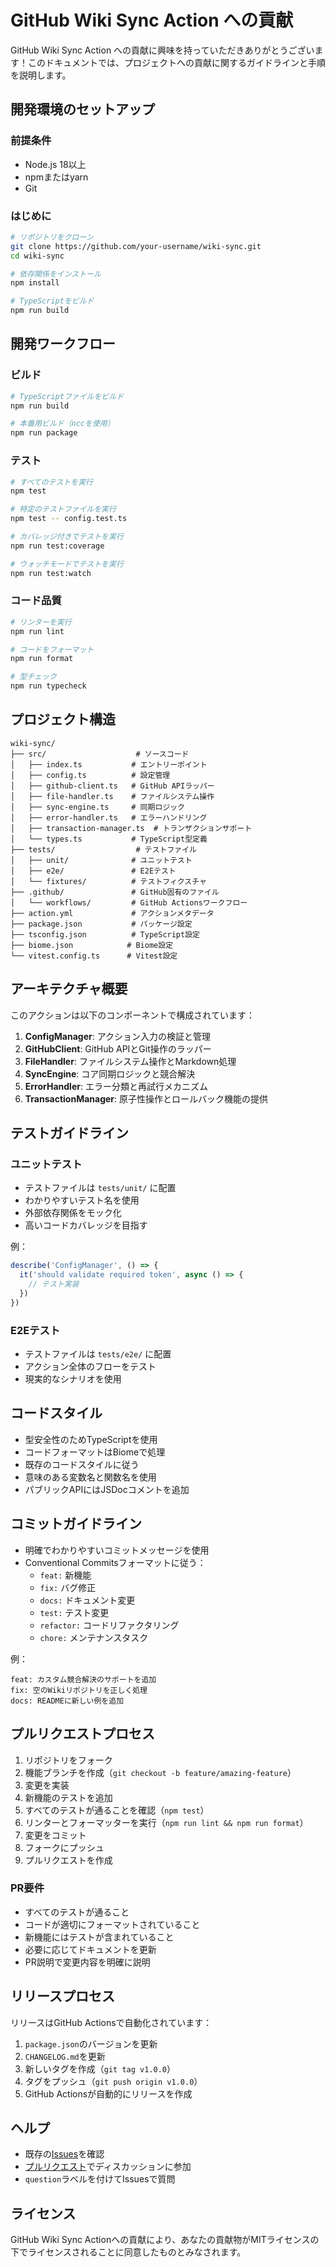 # GitHub Wiki Sync Action への貢献

GitHub Wiki Sync Action への貢献に興味を持っていただきありがとうございます！このドキュメントでは、プロジェクトへの貢献に関するガイドラインと手順を説明します。

## 開発環境のセットアップ

### 前提条件

- Node.js 18以上
- npmまたはyarn
- Git

### はじめに

```bash
# リポジトリをクローン
git clone https://github.com/your-username/wiki-sync.git
cd wiki-sync

# 依存関係をインストール
npm install

# TypeScriptをビルド
npm run build
```

## 開発ワークフロー

### ビルド

```bash
# TypeScriptファイルをビルド
npm run build

# 本番用ビルド（nccを使用）
npm run package
```

### テスト

```bash
# すべてのテストを実行
npm test

# 特定のテストファイルを実行
npm test -- config.test.ts

# カバレッジ付きでテストを実行
npm run test:coverage

# ウォッチモードでテストを実行
npm run test:watch
```

### コード品質

```bash
# リンターを実行
npm run lint

# コードをフォーマット
npm run format

# 型チェック
npm run typecheck
```

## プロジェクト構造

```
wiki-sync/
├── src/                    # ソースコード
│   ├── index.ts           # エントリーポイント
│   ├── config.ts          # 設定管理
│   ├── github-client.ts   # GitHub APIラッパー
│   ├── file-handler.ts    # ファイルシステム操作
│   ├── sync-engine.ts     # 同期ロジック
│   ├── error-handler.ts   # エラーハンドリング
│   ├── transaction-manager.ts  # トランザクションサポート
│   └── types.ts           # TypeScript型定義
├── tests/                  # テストファイル
│   ├── unit/              # ユニットテスト
│   ├── e2e/               # E2Eテスト
│   └── fixtures/          # テストフィクスチャ
├── .github/               # GitHub固有のファイル
│   └── workflows/         # GitHub Actionsワークフロー
├── action.yml             # アクションメタデータ
├── package.json           # パッケージ設定
├── tsconfig.json          # TypeScript設定
├── biome.json            # Biome設定
└── vitest.config.ts      # Vitest設定
```

## アーキテクチャ概要

このアクションは以下のコンポーネントで構成されています：

1. **ConfigManager**: アクション入力の検証と管理
2. **GitHubClient**: GitHub APIとGit操作のラッパー
3. **FileHandler**: ファイルシステム操作とMarkdown処理
4. **SyncEngine**: コア同期ロジックと競合解決
5. **ErrorHandler**: エラー分類と再試行メカニズム
6. **TransactionManager**: 原子性操作とロールバック機能の提供

## テストガイドライン

### ユニットテスト

- テストファイルは `tests/unit/` に配置
- わかりやすいテスト名を使用
- 外部依存関係をモック化
- 高いコードカバレッジを目指す

例：
```typescript
describe('ConfigManager', () => {
  it('should validate required token', async () => {
    // テスト実装
  })
})
```

### E2Eテスト

- テストファイルは `tests/e2e/` に配置
- アクション全体のフローをテスト
- 現実的なシナリオを使用

## コードスタイル

- 型安全性のためTypeScriptを使用
- コードフォーマットはBiomeで処理
- 既存のコードスタイルに従う
- 意味のある変数名と関数名を使用
- パブリックAPIにはJSDocコメントを追加

## コミットガイドライン

- 明確でわかりやすいコミットメッセージを使用
- Conventional Commitsフォーマットに従う：
  - `feat:` 新機能
  - `fix:` バグ修正
  - `docs:` ドキュメント変更
  - `test:` テスト変更
  - `refactor:` コードリファクタリング
  - `chore:` メンテナンスタスク

例：
```
feat: カスタム競合解決のサポートを追加
fix: 空のWikiリポジトリを正しく処理
docs: READMEに新しい例を追加
```

## プルリクエストプロセス

1. リポジトリをフォーク
2. 機能ブランチを作成（`git checkout -b feature/amazing-feature`）
3. 変更を実装
4. 新機能のテストを追加
5. すべてのテストが通ることを確認（`npm test`）
6. リンターとフォーマッターを実行（`npm run lint && npm run format`）
7. 変更をコミット
8. フォークにプッシュ
9. プルリクエストを作成

### PR要件

- すべてのテストが通ること
- コードが適切にフォーマットされていること
- 新機能にはテストが含まれていること
- 必要に応じてドキュメントを更新
- PR説明で変更内容を明確に説明

## リリースプロセス

リリースはGitHub Actionsで自動化されています：

1. `package.json`のバージョンを更新
2. `CHANGELOG.md`を更新
3. 新しいタグを作成（`git tag v1.0.0`）
4. タグをプッシュ（`git push origin v1.0.0`）
5. GitHub Actionsが自動的にリリースを作成

## ヘルプ

- 既存の[Issues](https://github.com/your-username/wiki-sync/issues)を確認
- [プルリクエスト](https://github.com/your-username/wiki-sync/pulls)でディスカッションに参加
- `question`ラベルを付けてIssuesで質問

## ライセンス

GitHub Wiki Sync Actionへの貢献により、あなたの貢献物がMITライセンスの下でライセンスされることに同意したものとみなされます。